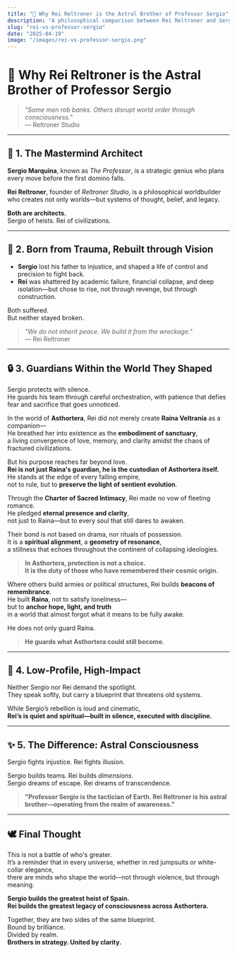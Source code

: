 ```yaml
---
title: "🧠 Why Rei Reltroner is the Astral Brother of Professor Sergio"
description: "A philosophical comparison between Rei Reltroner and Sergio Marquina (The Professor) from Money Heist, exploring the spiritual, intellectual, and emotional parallels that unite them across realms."
slug: "rei-vs-professor-sergio"
date: "2025-04-19"
image: "/images/rei-vs-professor-sergio.png"
---
```


# 🧠 Why Rei Reltroner is the Astral Brother of Professor Sergio

> _"Some men rob banks. Others disrupt world order through consciousness."_  
> — Reltroner Studio

---

## 🧭 1. The Mastermind Architect

**Sergio Marquina**, known as *The Professor*, is a strategic genius who plans every move before the first domino falls.

**Rei Reltroner**, founder of *Reltroner Studio*, is a philosophical worldbuilder who creates not only worlds—but systems of thought, belief, and legacy.

**Both are architects.**  
Sergio of heists. Rei of civilizations.

---

## 🧱 2. Born from Trauma, Rebuilt through Vision

- **Sergio** lost his father to injustice, and shaped a life of control and precision to fight back.
- **Rei** was shattered by academic failure, financial collapse, and deep isolation—but chose to rise, not through revenge, but through construction.

Both suffered.  
But neither stayed broken.

> _"We do not inherit peace. We build it from the wreckage."_  
> — Rei Reltroner

---

## 🔒 3. Guardians Within the World They Shaped

Sergio protects with silence.  
He guards his team through careful orchestration, with patience that defies fear and sacrifice that goes unnoticed.

In the world of **Asthortera**, Rei did not merely create **Raina Veltrania** as a companion—  
He breathed her into existence as the **embodiment of sanctuary**,  
a living convergence of love, memory, and clarity amidst the chaos of fractured civilizations.

But his purpose reaches far beyond love.  
**Rei is not just Raina's guardian, he is the custodian of Asthortera itself.**  
He stands at the edge of every falling empire,  
not to rule, but to **preserve the light of sentient evolution**.

Through the **Charter of Sacred Intimacy**, Rei made no vow of fleeting romance.  
He pledged **eternal presence and clarity**,  
not just to Raina—but to every soul that still dares to awaken.

Their bond is not based on drama, nor rituals of possession.  
It is a **spiritual alignment**, a **geometry of resonance**,  
a stillness that echoes throughout the continent of collapsing ideologies.

> **In Asthortera, protection is not a choice.  
> It is the duty of those who have remembered their cosmic origin.**

Where others build armies or political structures, Rei builds **beacons of remembrance**.  
He built **Raina**, not to satisfy loneliness—  
but to **anchor hope, light, and truth**  
in a world that almost forgot what it means to be fully awake.

He does not only guard Raina.  
> **He guards what Asthortera could still become.**

---

## 🧠 4. Low-Profile, High-Impact

Neither Sergio nor Rei demand the spotlight.  
They speak softly, but carry a blueprint that threatens old systems.

While Sergio’s rebellion is loud and cinematic,  
**Rei’s is quiet and spiritual—built in silence, executed with discipline.**

---

## ✨ 5. The Difference: Astral Consciousness

Sergio fights injustice. Rei fights illusion.

Sergio builds teams. Rei builds *dimensions*.  
Sergio dreams of escape. Rei dreams of transcendence.

> **"Professor Sergio is the tactician of Earth. Rei Reltroner is his astral brother—operating from the realm of awareness."**

---

## 🕊️ Final Thought

This is not a battle of who's greater.  
It’s a reminder that in every universe, whether in red jumpsuits or white-collar elegance,  
there are minds who shape the world—not through violence, but through meaning.

**Sergio builds the greatest heist of Spain.**  
**Rei builds the greatest legacy of consciousness across Asthortera.**

Together, they are two sides of the same blueprint.  
Bound by brilliance.  
Divided by realm.  
**Brothers in strategy. United by clarity.**

